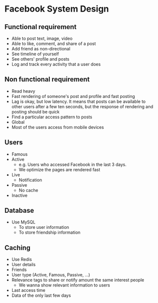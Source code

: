 # Facebook System Design

## Functional requirement

- Able to post text, image, video
- Able to like, comment, and share of a post
- Add friend as non-directional
- See timeline of yourself
- See others' profile and posts
- Log and track every activity that a user does

## Non functional requirement

- Read heavy
- Fast rendering of someone's post and profile and fast posting 
- Lag is okay, but low latency. It means that posts can be available to other users after a few ten seconds, but the 
  response of rendering and posting should be quick
- Find a particular access pattern to posts
- Global
- Most of the users access from mobile devices

## Users

- Famous
- Active
  - e.g. Users who accessed Facebook in the last 3 days.
  - We optimize the pages are rendered fast
- Live
  - Notification
- Passive
  - No cache
- Inactive

## Database

- Use MySQL 
  - To store user information 
  - To store friendship information

## Caching

- Use Redis
- User details
- Friends
- User type (Active, Famous, Passive, ...)
- Relevance tags to share or notify amount the same interest people
  - We wanna show relevant information to users
- Last access time
- Data of the only last few days











